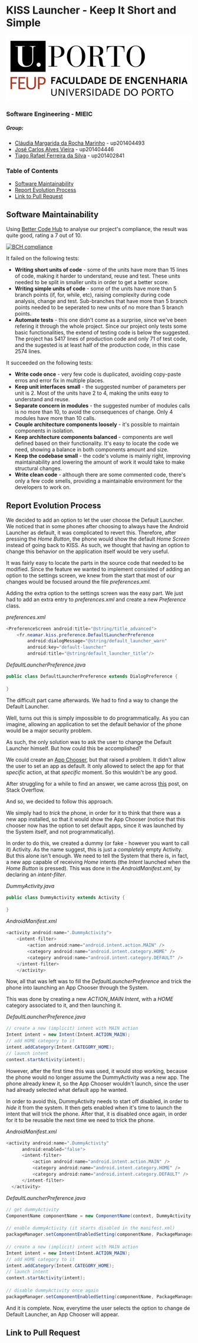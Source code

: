 # KISS Launcher - Keep It Short and Simple

![FEUP's logo](Images/feup.png)

### Software Engineering - MIEIC

##### Group:
* [Cláudia Margarida da Rocha Marinho](https://github.com/arwen7stars) - up201404493
* [José Carlos Alves Vieira](https://github.com/Evenilink) - up201404446
* [Tiago Rafael Ferreira da Silva](https://github.com/tirafesi) - up201402841

### Table of Contents
* [Software Maintainability](#Software-Maintainability)
* [Report Evolution Process](#Report-Evolution-Process)
* [Link to Pull Request](#Link-to-Pull-Request)

## Software Maintainability
Using [Better Code Hub](https://bettercodehub.com) to analyse our project's compliance, the result was quite good, rating a 7 out of 10.

[![BCH compliance](https://bettercodehub.com/edge/badge/Evenilink/KISS)](https://bettercodehub.com)

It failed on the following tests:
* **Writing short units of code** - some of the units have more than 15 lines of code, making it harder to understand, reuse and test. These units needed to be split in smaller units in order to get a better score.
* **Writing simple units of code** - some of the units have more than 5 branch points (if, for, while, etc), raising complexity during code analysis, change and test. Sub-branches that have more than 5 branch points needed to be seperated to new units of no more than 5 branch points.
* **Automate tests** - this one didn't come as a surprise, since we've been refering it through the whole project. Since our project only tests some basic functionalities, the extend of testing code is below the suggested. The project has 5417 lines of production code and only 71 of test code, and the sugested is at least half of the production code, in this case 2574 lines.

It succeeded on the following tests:
* **Write code once** - very few code is duplicated, avoiding copy-paste erros and error fix in multiple places.
* **Keep unit interfaces small** - the suggested number of parameters per unit is 2. Most of the units have 2 to 4, making the units easy to understand and reuse.
* **Separate concern in modules** - the suggested number of modules calls is no more than 10, to avoid the consequences of change. Only 4 modules have more than 10 calls.
* **Couple architecture components loosely** - it's possible to maintain components in isolation.
* **Keep architecture components balanced** - components are well defined based on their functionality. It's easy to locate the code we need, showing a balance in both components amount and size.
* **Keep the codebase small** - the code's volume is mainly right, improving maintainability and lowering the amount of work it would take to make structural changes.
* **Write clean code** - although there are some commented code, there's only a few code smells, providing a maintainable environment for the developers to work on.

## Report Evolution Process
We decided to add an option to let the user choose the Default Launcher. We noticed that in some phones after choosing to always have the Android Launcher as default, it was complicated to revert this. Therefore, after pressing the  *Home Button*, the phone would show the default *Home Screen* instead of going back to KISS. As such, we thought that having an option to change this behavior on the application itself would be very useful.

It was fairly easy to locate the parts in the source code that needed to be modified. Since the feature we wanted to implement consisted of adding an option to the settings screen, we knew from the start that most of our changes would be focused around the file *preferences.xml*.

Adding the extra option to the settings screen was the easy part. We just had to add an extra entry to *preferences.xml* and create a new *Preference* class.

*preferences.xml*
```java
<PreferenceScreen android:title="@string/title_advanced">
    <fr.neamar.kiss.preference.DefaultLauncherPreference
        android:dialogMessage="@string/default_launcher_warn"
        android:key="default-launcher"
        android:title="@string/default_launcher_title"/>
```

*DefaultLauncherPreference.java*

```java
public class DefaultLauncherPreference extends DialogPreference {

}
```

The difficult part came afterwards. We had to find a way to change the Default Launcher.

Well, turns out this is simply impossible to do programmatically. As you can imagine, allowing an application to set the default behavior of the phone would be a major security problem.

As such, the only solution was to ask the user to change the Default Launcher himself. But how could this be accomplished?

We could create an [App Chooser](https://developer.android.com/training/basics/intents/sending.html#AppChooser), but that raised a problem. It didn't allow the user to set an app as default. It only allowed to select the app for that *specific* action, at that *specific* moment. So this wouldn't be any good.

After struggling for a while to find an answer, we came across [this](http://stackoverflow.com/questions/13167583/clearing-and-setting-the-default-home-application/13239706#13239706) post, on Stack Overflow.

And so, we decided to follow this approach.

We simply had to *trick* the phone, in order for it to think that there was a new app installed, so that it would show the App Chooser (notice that this chooser now has the option to set default apps, since it was launched by the System itself, and not programmatically).

In order to do this, we created a dummy (or fake - however you want to call it) Activity. As the name suggest, this is just a *completely* empty Activity. But this alone isn't enough. We need to tell the System that there is, in fact, a new app capable of receiving *Home* intents (the *Intent* launched when the *Home Button* is pressed). This was done in the *AndroidManifest.xml*, by declaring an *intent-filter*.

*DummyActivity.java*
```java
public class DummyActivity extends Activity {

}
```

*AndroidManifest.xml*
```java
<activity android:name=".DummyActivity">
    <intent-filter>
        <action android:name="android.intent.action.MAIN" />
        <category android:name="android.intent.category.HOME" />
        <category android:name="android.intent.category.DEFAULT" />
    </intent-filter>
    </activity>
```

Now, all that was left was to fill the *DefaultLauncherPreference* and trick the phone into launching an App Chooser through the System.

This was done by creating a new *ACTION_MAIN Intent*, with a *HOME* category associated to it, and then launching it.


*DefaultLauncherPreference.java*
```java
// create a new (implicit) intent with MAIN action
Intent intent = new Intent(Intent.ACTION_MAIN);
// add HOME category to it
intent.addCategory(Intent.CATEGORY_HOME);
// launch intent
context.startActivity(intent);
```

However, after the first time this was used, it would stop working, because the phone would no longer assume the DummyActivity was a new app. The phone already knew it, so the App Chooser wouldn't launch, since the user had already selected what default app he wanted.

In order to avoid this, DummyActivity needs to start off disabled, in order to *hide* it from the system. It then gets enabled when it's time to launch the intent that will trick the phone. After that, it is disabled once again, in order for it to be reusable the next time we need to trick the phone.

*AndroidManifest.xml*
```java
<activity android:name=".DummyActivity"
      android:enabled="false">
      <intent-filter>
          <action android:name="android.intent.action.MAIN" />
          <category android:name="android.intent.category.HOME" />
          <category android:name="android.intent.category.DEFAULT" />
      </intent-filter>
  </activity>
```

*DefaultLauncherPreference.java*
```java
// get dummyActivity
ComponentName componentName = new ComponentName(context, DummyActivity.class);

// enable dummyActivity (it starts disabled in the manifest.xml)
packageManager.setComponentEnabledSetting(componentName, PackageManager.COMPONENT_ENABLED_STATE_ENABLED, PackageManager.DONT_KILL_APP);

// create a new (implicit) intent with MAIN action
Intent intent = new Intent(Intent.ACTION_MAIN);
// add HOME category to it
intent.addCategory(Intent.CATEGORY_HOME);
// launch intent
context.startActivity(intent);

// disable dummyActivity once again
packageManager.setComponentEnabledSetting(componentName, PackageManager.COMPONENT_ENABLED_STATE_DISABLED, PackageManager.DONT_KILL_APP);
```

And it is complete. Now, everytime the user selects the option to change de Default Launcher, an App Chooser will appear.

## Link to Pull Request
